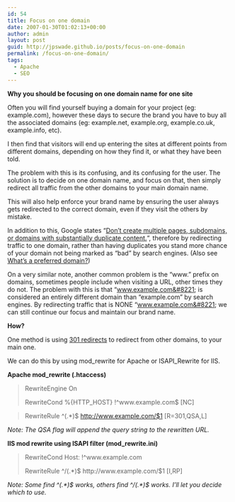 ```yaml
---
id: 54
title: Focus on one domain
date: 2007-01-30T01:02:13+00:00
author: admin
layout: post
guid: http://jpswade.github.io/posts/focus-on-one-domain
permalink: /focus-on-one-domain/
tags:
  - Apache
  - SEO
---
```

<p class="lead">
  <strong>Why you should be focusing on one domain name for one site</strong>
</p>

Often you will find yourself buying a domain for your project (eg: example.com), however these days to secure the brand you have to buy all the associated domains (eg: example.net, example.org, example.co.uk, example.info, etc).

I then find that visitors will end up entering the sites at different points from different domains, depending on how they find it, or what they have been told.

<!--more-->The problem with this is its confusing, and its confusing for the user. The solution is to decide on one domain name, and focus on that, then simply redirect all traffic from the other domains to your main domain name.

This will also help enforce your brand name by ensuring the user always gets redirected to the correct domain, even if they visit the others by mistake.

In addition to this, Google states &#8220;[Don&#8217;t create multiple pages, subdomains, or domains with substantially duplicate content.](http://www.google.com/support/webmasters/bin/answer.py?answer=35769)&#8220;, therefore by redirecting traffic to one domain, rather than having duplicates you stand more chance of your domain not being marked as &#8220;bad&#8221; by search engines. (Also see [What&#8217;s a preferred domain?](http://www.google.com/support/webmasters/bin/answer.py?answer=44231))

On a very similar note, another common problem is the &#8220;www.&#8221; prefix on domains, sometimes people include when visiting a URL, other times they do not. The problem with this is that &#8220;www.example.com&#8221; is considered an entirely different domain than &#8220;example.com&#8221; by search engines. By redirecting traffic that is NONE &#8220;www.example.com&#8221; we can still continue our focus and maintain our brand name.

**How?**

One method is using [301 redirects](http://www.google.com/support/webmasters/bin/answer.py?hl=en&answer=93633) to redirect from other domains, to your main one.

We can do this by using mod\_rewrite for Apache or ISAPI\_Rewrite for IIS.

**Apache mod_rewrite (.htaccess)**

> RewriteEngine On
> 
> RewriteCond %{HTTP_HOST} !^www\.example\.com$ [NC]
  
> RewriteRule ^(.*)$ http://www.example.com/$1 [R=301,QSA,L]

_Note: The QSA flag will append the query string to the rewritten URL._

**IIS mod rewrite using ISAPI filter (mod_rewrite.ini)**

> RewriteCond Host: !^www\.example\.com
> 
> RewriteRule ^/(.*)$ http://www\.example\.com/$1 [I,RP]

_Note: Some find ^(.\*)$ works, others find ^/(.\*)$ works. I&#8217;ll let you decide which to use._